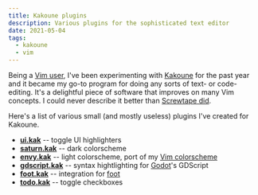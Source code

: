 ```yaml
---
title: Kakoune plugins
description: Various plugins for the sophisticated text editor
date: 2021-05-04
tags:
  - kakoune
  - vim
---
```


Being a [Vim user](/notes/vim), I've been experimenting with
[Kakoune](https://kakoune.org) for the past year and it became my go-to program
for doing any sorts of text- or code-editing. It's a delightful piece of
software that improves on many Vim concepts. I could never describe it better
than
[Screwtape did](https://gist.github.com/Screwtapello/563628f777f0fc9f4d5fb681058d63ec).

Here's a list of various small (and mostly useless) plugins I've created for
Kakoune.

- **[ui.kak][ui.kak]** -- toggle UI highlighters
- **[saturn.kak][saturn.kak]** -- dark colorscheme
- **[envy.kak][envy.kak]** -- light colorscheme, port of my
  [Vim colorscheme](https://github.com/kkga/vim-envy)
- **[gdscript.kak][gdscript.kak]** -- syntax hightlighting for
  [Godot](https://godotengine.org)'s GDScript
- **[foot.kak][foot.kak]** -- integration for
  [foot](https://codeberg.org/dnkl/foot)
- **[todo.kak][todo.kak]** -- toggle checkboxes

[ui.kak]: https://github.com/kkga/ui.kak
[saturn.kak]: https://github.com/kkga/saturn.kak
[gdscript.kak]: https://github.com/kkga/gdscript.kak
[envy.kak]: https://github.com/kkga/envy.kak
[foot.kak]: https://github.com/kkga/foot.kak
[todo.kak]: https://github.com/kkga/todo.kak
